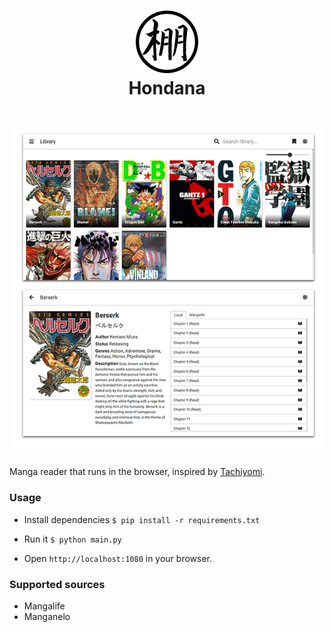 <h1 align="center">
<img src=".github/logo.png">
<br>
Hondana
</h1>

<h1 align="center">
<img src=".github/screenshot.png" width="500">
</h1>

Manga reader that runs in the browser, inspired by [Tachiyomi](https://github.com/inorichi/tachiyomi).

### Usage

* Install dependencies
`$ pip install -r requirements.txt`

* Run it
`$ python main.py`

* Open `http://localhost:1080` in your browser.

### Supported sources

* Mangalife
* Manganelo

